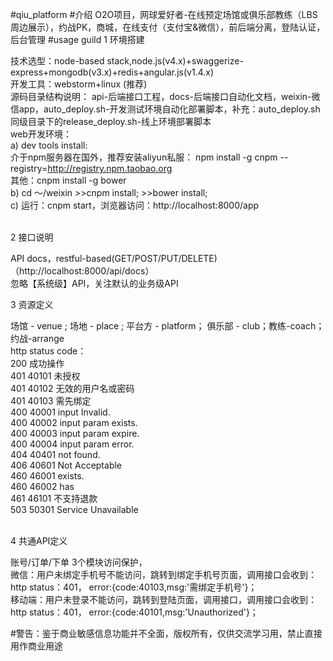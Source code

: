 #qiu_platform
#介绍
O2O项目，网球爱好者-在线预定场馆或俱乐部教练（LBS周边展示），约战PK，商城，在线支付（支付宝&微信），前后端分离，登陆认证，后台管理
#usage guild
1 环境搭建

技术选型：node-based stack,node.js(v4.x)+swaggerize-express+mongodb(v3.x)+redis+angular.js(v1.4.x) <br />
开发工具：webstorm+linux (推荐)<br />
源码目录结构说明：
api-后端接口工程，docs-后端接口自动化文档，weixin-微信app，auto_deploy.sh-开发测试环境自动化部署脚本，补充：auto_deploy.sh同级目录下的release_deploy.sh-线上环境部署脚本<br />
web开发环境：<br />
a) dev tools install: <br />
     介于npm服务器在国外，推荐安装aliyun私服：
npm install -g cnpm --registry=http://registry.npm.taobao.org <br />
     其他：cnpm install -g bower<br />
b) cd ～/weixin >>cnpm install;  >>bower install;<br />
c) 运行：cnpm start，浏览器访问：http://localhost:8000/app<br /><br />


2 接口说明<br />

API docs，restful-based(GET/POST/PUT/DELETE)（http://localhost:8000/api/docs）<br />
忽略【系统级】API，关注默认的业务级API<br />



3 资源定义<br />

场馆 - venue ; 场地 - place ; 平台方 - platform； 俱乐部 - club；教练-coach；约战-arrange<br />
http status code：<br />
200  成功操作<br />
401 40101  未授权<br />
401 40102  无效的用户名或密码<br />
401 40103  需先绑定<br />
400 40001   input Invalid.<br />
400 40002   input param exists.<br />
400 40003   input param expire.<br />
400 40004   input param error.<br />
404 40401   not found.<br />
406 40601   Not Acceptable<br />
460 46001   exists.<br />
460 46002   has<br />
461 46101  不支持退款<br />
503 50301   Service Unavailable<br /><br />


4 共通API定义<br />

账号/订单/下单 3个模块访问保护，<br />
微信：用户未绑定手机号不能访问，跳转到绑定手机号页面，调用接口会收到：http status：401， error:{code:40103,msg:'需绑定手机号'}；<br />
移动端：用户未登录不能访问，跳转到登陆页面，调用接口，调用接口会收到：http status：401， error:{code:40101,msg:'Unauthorized'}；<br />

#警告：鉴于商业敏感信息功能并不全面，版权所有，仅供交流学习用，禁止直接用作商业用途
